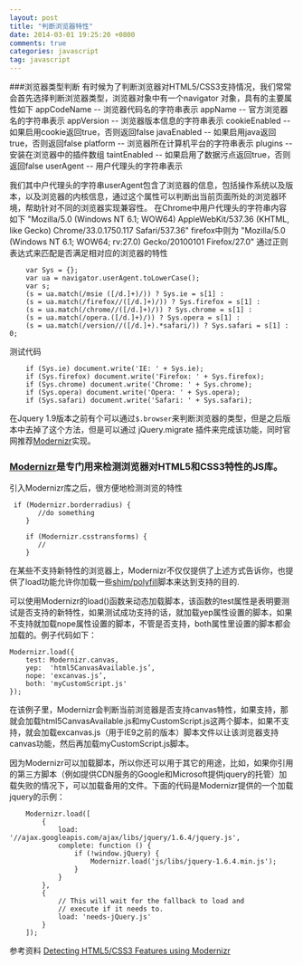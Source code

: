 ```yaml
---
layout: post
title: "判断浏览器特性"
date: 2014-03-01 19:25:20 +0800
comments: true
categories: javascript
tag: javascript
---
```


###浏览器类型判断
有时候为了判断浏览器对HTML5/CSS3支持情况，我们常常会首先选择判断浏览器类型，浏览器对象中有一个navigator 对象，具有的主要属性如下
	appCodeName	--	浏览器代码名的字符串表示
	appName	--	官方浏览器名的字符串表示
	appVersion	--	浏览器版本信息的字符串表示
	cookieEnabled	--	如果启用cookie返回true，否则返回false
	javaEnabled	--	如果启用java返回true，否则返回false
	platform	--	浏览器所在计算机平台的字符串表示
	plugins	--	安装在浏览器中的插件数组
	taintEnabled	--	如果启用了数据污点返回true，否则返回false
	userAgent	--	用户代理头的字符串表示

我们其中户代理头的字符串userAgent包含了浏览器的信息，包括操作系统以及版本，以及浏览器的内核信息，通过这个属性可以判断出当前页面所处的浏览器环境，帮助针对不同的浏览器实现兼容性。
在Chrome中用户代理头的字符串内容如下
	"Mozilla/5.0 (Windows NT 6.1; WOW64) AppleWebKit/537.36 (KHTML, like Gecko) Chrome/33.0.1750.117 Safari/537.36"
firefox中则为
	"Mozilla/5.0 (Windows NT 6.1; WOW64; rv:27.0) Gecko/20100101 Firefox/27.0" 
通过正则表达式来匹配是否满足相对应的浏览器的特性

     	var Sys = {}; 
        var ua = navigator.userAgent.toLowerCase(); 
        var s; 
        (s = ua.match(/msie ([/d.]+)/)) ? Sys.ie = s[1] : 
        (s = ua.match(/firefox//([/d.]+)/)) ? Sys.firefox = s[1] : 
        (s = ua.match(/chrome//([/d.]+)/)) ? Sys.chrome = s[1] : 
        (s = ua.match(/opera.([/d.]+)/)) ? Sys.opera = s[1] : 
        (s = ua.match(/version//([/d.]+).*safari/)) ? Sys.safari = s[1] : 0;
测试代码

		if (Sys.ie) document.write('IE: ' + Sys.ie); 
        if (Sys.firefox) document.write('Firefox: ' + Sys.firefox); 
        if (Sys.chrome) document.write('Chrome: ' + Sys.chrome); 
        if (Sys.opera) document.write('Opera: ' + Sys.opera); 
        if (Sys.safari) document.write('Safari: ' + Sys.safari);

 在Jquery 1.9版本之前有个可以通过`$.browser`来判断浏览器的类型，但是之后版本中去掉了这个方法，但是可以通过 jQuery.migrate 插件来完成该功能，同时官网推荐[Modernizr](http://modernizr.com/)实现。

###  [Modernizr](http://modernizr.com/)是专门用来检测浏览器对HTML5和CSS3特性的JS库。

 引入Modernizr库之后，很方便地检测浏览的特性

	 if (Modernizr.borderradius) {
	       //do something
	    }
	        
	    if (Modernizr.csstransforms) {
	       //
	    }
在某些不支持新特性的浏览器上，Modernizr不仅仅提供了上述方式告诉你，也提供了load功能允许你加载一些[shim/polyfill](https://github.com/Modernizr/Modernizr/wiki/HTML5-Cross-Browser-Polyfills)脚本来达到支持的目的.

可以使用Modernizr的load()函数来动态加载脚本，该函数的test属性是表明要测试是否支持的新特性，如果测试成功支持的话，就加载yep属性设置的脚本，如果不支持就加载nope属性设置的脚本，不管是否支持，both属性里设置的脚本都会加载的。例子代码如下：

	Modernizr.load({
	    test: Modernizr.canvas,
	    yep:  'html5CanvasAvailable.js’,
	    nope: 'excanvas.js’, 
	    both: 'myCustomScript.js' 
	});
在该例子里，Modernizr会判断当前浏览器是否支持canvas特性，如果支持，那就会加载html5CanvasAvailable.js和myCustomScript.js这两个脚本，如果不支持，就会加载excanvas.js（用于IE9之前的版本）脚本文件以让该浏览器支持canvas功能，然后再加载myCustomScript.js脚本。

因为Modernizr可以加载脚本，所以你还可以用于其它的用途，比如，如果你引用的第三方脚本（例如提供CDN服务的Google和Microsoft提供jquery的托管）加载失败的情况下，可以加载备用的文件。下面的代码是Modernizr提供的一个加载jquery的示例：

		Modernizr.load([
		    {
		        load: '//ajax.googleapis.com/ajax/libs/jquery/1.6.4/jquery.js',
		        complete: function () {
		            if (!window.jQuery) {
		                Modernizr.load('js/libs/jquery-1.6.4.min.js');
		            }
		        }
		    },
		    {
		        // This will wait for the fallback to load and
		        // execute if it needs to.
		        load: 'needs-jQuery.js'
		    }
		]);

参考资料 [Detecting HTML5/CSS3 Features using Modernizr](http://weblogs.asp.net/dwahlin/archive/2011/11/16/detecting-html5-css3-features-using-modernizr.aspx)